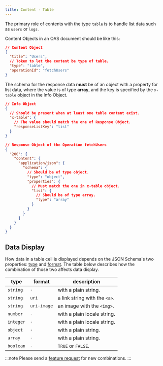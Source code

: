 ```yaml
---
title: Content - Table
---
```


The primary role of contents with the type `table` is to handle list data such as `users` or `logs`.

Content Objects in an OAS document should be like this:

```json
// Content Object
{
  "title": "Users",
  // Token to let the content be type of table.
  "type": "table",
  "operationId": "fetchUsers"
}
```

The schema for the response data **must** be of an object with a property for list data, where the value is of type **array**, and the key is specified by the `x-table` object in the Info Object.

```json
// Info Object
{
  // Should be present when at least one table content exist.
  "x-table": {
    // The value should match the one of Response Object.
    "responseListKey": "list"
  }
}
```

```json
// Response Object of the Operation fetchUsers
{
  "200": {
    "content": {
      "application/json": {
        "schema": {
          // Should be of type object.
          "type": "object",
          "properties": {
            // Must match the one in x-table object.
            "list": {
              // Should be of type array.
              "type": "array"
            }
          }
        }
      }
    }
  }
}
```

## Data Display
How data in a table cell is displayed depends on the JSON Schema's two properties: [type](https://json-schema.org/draft/2020-12/json-schema-validation.html#rfc.section.6.1.1) and [format](https://json-schema.org/draft/2020-12/json-schema-validation.html#rfc.section.7.3).  The table below describes how the combination of those two affects data display.

| type | format | description |
| --- | --- | --- |
| `string` | `-` | with a plain string. |
| `string` | `uri` | a link string with the `<a>`. |
| `string` | `uri-image` | an image with the `<img>`. |
| `number` | `-` | with a plain locale string. |
| `integer` | `-` | with a plain locale string. |
| `object` | `-` | with a plain string. |
| `array` | `-` | with a plain string. |
| `boolean` | `-` | `TRUE` or `FALSE`. |

:::note
Please send a [feature request](https://github.com/cam-inc/viron/issues/new?assignees=&labels=enhancement&template=feature_request.md&title=) for new combinations.
:::
